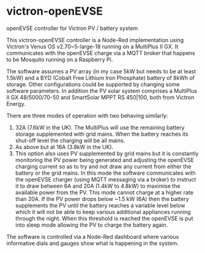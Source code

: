 # victron-openEVSE
openEVSE controller for Victron PV / battery system

This victron-openEVSE controller is a Node-Red implementation using Victron's Venus OS v2.70~5-large-18 running on a MultiPlus II GX.  It communicates with the openEVSE charge via a MQTT broker that happens to be Mosquito running on a Raspberry Pi.  

The software assumes a PV array (in my case 5kW but needs to be at least 1.5kW) and a BYD (Cobalt Free Lithium Iron Phosphate) battery of 8kWh of storage.  Other configurations could be supported by changing some software parameters.  In addition the PV solar system comprises a MultiPlus II GX 48/5000/70-50 and SmartSolar MPPT RS 450|100, both from Victron Energy.

There are three modes of operation with two behaving similarly:
1. 32A (7.6kW in the UK).  The MultiPlus will use the remaining battery storage supplemented with grid mains.  When the battery reaches its shut-off level the charging will be all mains.
2. As above but at 16A (3.8kW in the UK).
3. This option also uses PV supplemented by grid mains but it is constantly monitoring the PV power being generated and adjusting the openEVSE charging current so as to try and not draw any current from either the battery or the grid mains.  In this mode the software communicates with the openEVSE charger (using MQTT messaging via a broker) to instruct it to draw between 6A and 20A (1.4kW to 4.8kW) to maximise the available power from the PV.  This mode cannot charge at a higher rate than 20A.  If the PV power drops below ~1.5 kW (6A) then the battery supplements the PV until the battery reaches a variable level below which it will not be able to keep various additional appliances running through the night.  When this threshold is reached the openEVSE is put into sleep mode allowing the PV to charge the battery again.

The software is controlled via a Node-Red dashboard where various informative dials and gauges show what is happening in the system.
